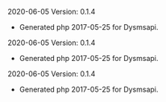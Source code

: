 2020-06-05 Version: 0.1.4
- Generated php 2017-05-25 for Dysmsapi.

2020-06-05 Version: 0.1.4
- Generated php 2017-05-25 for Dysmsapi.

2020-06-05 Version: 0.1.4
- Generated php 2017-05-25 for Dysmsapi.


